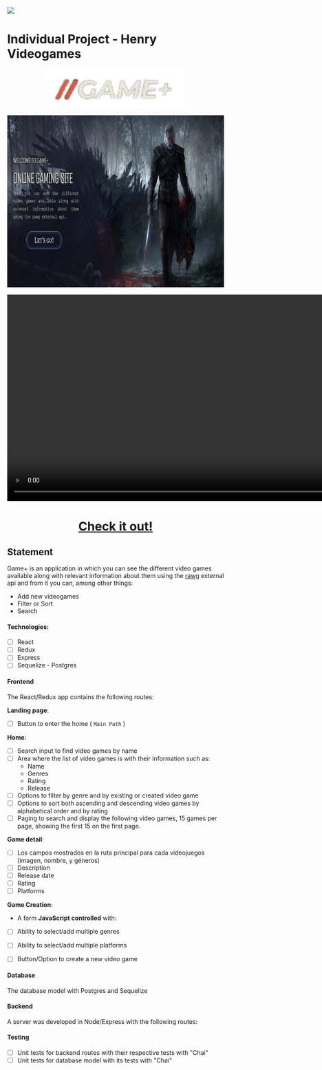 <p align='left'>
    <img src='https://static.wixstatic.com/media/85087f_0d84cbeaeb824fca8f7ff18d7c9eaafd~mv2.png/v1/fill/w_160,h_30,al_c,q_85,usm_0.66_1.00_0.01/Logo_completo_Color_1PNG.webp' </img>
</p>

# Individual Project - Henry Videogames

<p align="center">
  <img height="90" src='./GamePlus.png' </img>
</p>

<p align="center">
  <img height="400" src='./landing.png' </img>
</p>
<center>
<video src="demo.mp4" height="480"></video>
</center>
<center>
  <p align="center">
    <a  title="Deploy" href="https://game-app-rosy.vercel.app" target="_blank" rel="noreferrer" >
      <h1>Check it out!</h1>
    </a>
  </p>
</center>



## Statement
Game+ is an application in which you can see the different video games available along with relevant information about them using the [rawg](https://rawg.io/apidocs) external api and from it you can, among other things:

  - Add new videogames
  - Filter or Sort
  - Search 
 
 
#### Technologies:
- [ ] React
- [ ] Redux
- [ ] Express
- [ ] Sequelize - Postgres

#### Frontend

The React/Redux app contains the following routes:

__Landing page__: 
- [ ] Button to enter the home ( `Main Path` )

__Home__: 
- [ ] Search input to find video games by name
- [ ] Area where the list of video games is with their information such as:
  - Name
  - Genres
  - Rating
  - Release
- [ ] Options to filter by genre and by existing or created video game
- [ ] Options to sort both ascending and descending video games by alphabetical order and by rating
- [ ] Paging to search and display the following video games, 15 games per page, showing the first 15 on the first page.

__Game detail__:
- [ ] Los campos mostrados en la ruta principal para cada videojuegos (imagen, nombre, y géneros)
- [ ] Description
- [ ] Release date
- [ ] Rating
- [ ] Platforms

__Game Creation__: 
- A form __JavaScript controlled__ with:
- [ ] Ability to select/add multiple genres
- [ ] Ability to select/add multiple platforms
- [ ] Button/Option to create a new video game


#### Database

The database model with Postgres and Sequelize

#### Backend

A server was developed in Node/Express with the following routes:



#### Testing
- [ ] Unit tests for backend routes with their respective tests with "Chai"
- [ ] Unit tests for database model with its tests with "Chai"
